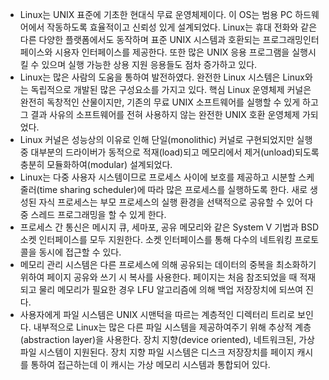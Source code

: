 - Linux는 UNIX 표준에 기초한 현대식 무료 운영체제이다. 이 OS는 범용 PC 하드웨어에서 작동하도록 효율적이고 신뢰성 있게 설계되었다. Linux는 휴대 전화와 같은 다른 다양한 플랫폼에서도 동작하며 표준 UNIX 시스템과 호환되는 프로그래밍인터페이스와 시용자 인터페이스를 제공한다. 또한 많은 UNIX 응용 프로그램을 실행시 킬 수 있으며 실행 가능한 상용 지원 응용들도 점차 증가하고 있다.
- Linux는 많은 사람의 도움을 통하여 발전하였다. 완전한 Linux 시스템은 Linux와는 독립적으로 개발된 많은 구성요소를 가지고 있다. 핵심 Linux 운영체제 커널은 완전히 독창적인 산물이지만, 기존의 무료 UNIX 소프트웨어를 실행할 수 있게 하고 그 결과 사유의 소프트웨어를 전혀 사용하지 않는 완전한 UNIX 호환 운영체제 가되었다.
- Linux 커널은 성능상의 이유로 인해 단일(monolithic) 커널로 구현되었지만 실행중 대부분의 드라이버가 동적으로 적재(load)되고 메모리에서 제거(unload)되도록 충분히 모듈화하여(modular) 설계되었다.
- Linux는 다중 사용자 시스템이므로 프로세스 사이에 보호를 제공하고 시분할 스케줄러(time sharing scheduler)에 따라 많은 프로세스를 실행하도록 한다. 새로 생성된 자식 프로세스는 부모 프로세스의 실행 환경을 선택적으로 공유할 수 있어 다 중 스레드 프로그래밍을 할 수 있게 한다.
- 프로세스 간 통신은 메시지 큐, 세마포, 공유 메모리와 같은 System V 기법과 BSD 소켓 인터페이스를 모두 지원한다. 소켓 인터페이스를 통해 다수의 네트워킹 프로토콜을 동시에 접근할 수 있다.
- 메모리 관리 시스템은 다른 프로세스에 의해 공유되는 데이터의 중복을 최소화하기 위하여 페이지 공유와 쓰기 시 복사를 사용한다. 페이지는 처음 참조되었을 때 적재되고 물리 메모리가 필요한 경우 LFU 알고리즘에 의해 백업 저장장치에 되쓰여 진다.
- 사용자에게 파일 시스템은 UNIX 시맨턱을 따르는 계층적인 디렉터리 트리로 보인다. 내부적으로 Linux는 많은 다른 파일 시스템을 제공하여주기 위해 추상적 계층(abstraction layer)을 사용한다. 장치 지향(device oriented), 네트워크된, 가상파일 시스템이 지원된다. 장치 지향 파일 시스템은 디스크 저장장치를 페이지 캐시를 통하여 접근하는데 이 캐시는 가상 메모리 시스템과 통합되어 있다.